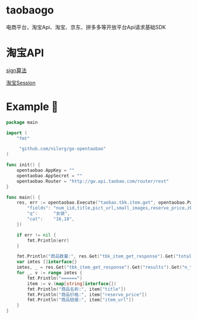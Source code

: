 # taobaogo
电商平台，淘宝Api、淘宝、京东、拼多多等开放平台Api请求基础SDK

# 淘宝API

[sign算法](http://open.taobao.com/doc.htm?docId=101617&docType=1)

[淘宝Session](https://oauth.taobao.com/authorize?response_type=token&client_id=24840730)

# Example 🌰
```go
package main

import (
	"fmt"

	 "github.com/nilorg/go-opentaobao"
)

func init() {
	opentaobao.AppKey = ""
	opentaobao.AppSecret = ""
	opentaobao.Router = "http://gw.api.taobao.com/router/rest"
}

func main() {
	res, err := opentaobao.Execute("taobao.tbk.item.get", opentaobao.Parameter{
		"fields": "num_iid,title,pict_url,small_images,reserve_price,zk_final_price,user_type,provcity,item_url,seller_id,volume,nick",
		"q":      "女装",
		"cat":    "16,18",
	})

	if err != nil {
		fmt.Println(err)
	}

	fmt.Println("商品数量:", res.Get("tbk_item_get_response").Get("total_results").MustInt())
	var imtes []interface{}
	imtes, _ = res.Get("tbk_item_get_response").Get("results").Get("n_tbk_item").Array()
	for _, v := range imtes {
		fmt.Println("======")
		item := v.(map[string]interface{})
		fmt.Println("商品名称:", item["title"])
		fmt.Println("商品价格:", item["reserve_price"])
		fmt.Println("商品链接:", item["item_url"])
	}
}

```